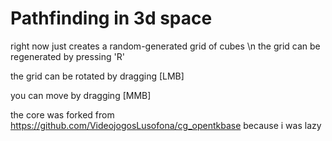# Pathfinding in 3d space

right now just creates a random-generated grid of cubes \n
the grid can be regenerated by pressing 'R'

the grid can be rotated by dragging [LMB]

you can move by dragging [MMB]

the core was forked from https://github.com/VideojogosLusofona/cg_opentkbase because i was lazy